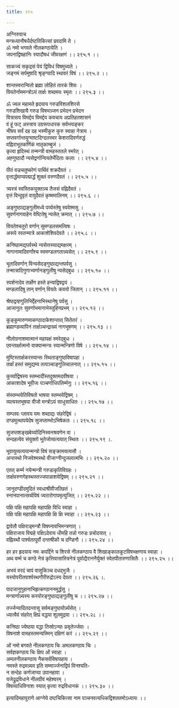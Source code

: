```yaml
---
title: २९५

---
```

अग्निरुवाच  
मन्त्रध्यानौषधैर्दष्टतिकित्सां प्रवदामि ते ।  
ॐ नमो भगवते नीलकण्ठायेति ।  
जपनाद्विषहानिः स्यादौषधं जीवरक्षणं ।। २९५.१ ।।  
  
साकज्यं सकृद्रसं पेयं द्विविधं विषमुच्यते ।  
जङ्गमं सर्पमूषादि श्रृङ्‌ग्यादि स्थावरं विषं ।। २९५.२ ।।  
  
शान्तस्वरान्वितो ब्रह्मा लोहितं तारकं शिवः ।  
वियतेर्नाममन्त्रोऽयं तार्क्षः शब्दमयः स्मृतः ।। २९५.३ ।।  
  
ॐ ज्वल महामते हृदयाय गरुडविशलशिरसे  
गरुडशिखायै गरुड विषभञ्जन प्रभेदन प्रभेदन  
वित्रासय विमर्द्दय विमर्द्दय कवचाय अप्रतिहतशासनं  
वं हूं फट् अस्त्राय उग्ररूपधारक सर्वभयङ्कर  
भीषय सर्वं दह दह भस्मीकुरु कुरु स्वाहा नेत्राय ।  
सप्तवर्गान्तयुग्माष्टदिग्दलस्वर केशरादिवर्णरुद्धं  
वह्निराभूतकर्णिकं मातृकाम्बुजं ।  
कृत्वा हृदिस्थं तन्मन्त्री वामहस्ततले स्मरेत् ।  
अह्गुष्ठादौ न्यसेद्वर्णान्वियतेर्भेदिताः कलाः ।। २९५.४ ।।  
  
पीतं वज्रचतुष्कोणं पार्थिवं शक्रदैवतं ।  
वृत्तार्द्धमाप्यपद्मार्द्धं शुक्लं वरुणदैवतं ।। २९५.५ ।।  
  
त्र्यस्त्रं स्वस्तिकयुक्तञ्च तैजसं वह्निदैवतं ।  
वृत्तं विन्दुवृतं वायुदैवतं कृष्ममालिनम् ।। २९५.६ ।।  
  
अङ्गुष्ठाद्यङ्गुलीमध्ये पर्य्यस्तेषु स्ववेश्मसु ।  
सुवर्णनागवाहेन वेष्टितेषु न्यसेत् क्रमात् ।। २९५.७ ।।  
  
वियतेश्चतुरो वर्णान् सुमण्डलसमत्विषः ।  
अरूपे रवतन्मात्रे आकाशेशिवदेवते ।। २९५.८ ।।  
  
कनिष्ठामद्यपर्वस्थे न्यसेत्तस्याद्यमक्षरम् ।  
नागानामादिवर्णांश्च स्वमण्डलगतान्न्यसेत् ।। २९५.९ ।।  
  
भूतादिवर्णान् विन्यसेदङ्गुष्ठाद्यन्तपर्वसु ।  
तन्मात्रादिगुणाभ्यर्णानङ्गुलीषु न्यसेद्‌बुधः ।। २९५.१० ।।  
  
स्पर्शनादेव तार्क्षेण हस्ते हन्याद्विषद्वयं ।  
मण्डलादिषु तान् वर्णान् वियतेः कवयो जितान् ।। २९५.११ ।।  
  
श्रेष्ठद्वय्ह्गुलिभिर्द्देहनाभिस्थानेषु पर्वसु ।  
आजानुतः सुवर्णाभमानाभेस्तुहिनप्रभम् ।। २९५.१२ ।।  
  
कुङ्कुमारुणमाकण्ठादाकेशान्तात् सितेतरं ।  
ब्रह्माण्डव्यापिनं तार्क्षञ्चन्द्राख्यं नागभूषणम् ।। २९५.१३ ।।  
  
नीलोग्रनाशमात्मानं महापक्षं स्मरेद्‌बुधः ।  
एवन्तार्क्षात्मनो वाक्यान्मन्त्रः स्यान्मन्त्रिणो विषे ।। २९५.१४ ।।  
  
मुष्टिस्तार्क्षकरस्यान्तः स्थिताङ्गुष्ठविषापहा ।  
तार्क्षं हस्तं समुद्यम्य तत्पञ्चाङ्गुलिचालनात् ।। २९५.१५ ।।  
  
कुर्य्याद्विषस्य स्तम्भादींस्तदुक्तमदवीषया ।  
आकाशादेष भूवीजः पञ्चर्णाधिपतिर्म्मनुः ।। २९५.१६ ।।  
  
संस्तम्भयेतिविषतो भाषया स्तम्भयेद्विषम् ।  
व्यत्यस्तभूषया वीजो मन्त्रोऽयं साधुसाधितः ।। २९५.१७ ।।  
  
सम्प्लवः प्लावय यमः शब्दाद्यः संहरेद्विषं ।  
दण्डमुत्थापयेदेष सुजप्ताम्भोऽभिषेकतः ।। २९५.१८ ।।  
  
सुजप्तशङ्खबेर्य्यादिनिस्वनश्रवणेन वा ।  
सन्दहत्येव संयुक्तो भूतेजोव्यत्ययात् स्थितः ।। २९५.१९ ।.  
  
भूवायुव्यत्ययान्मन्त्रो विषं सङ्क्रामयत्यसौ ।  
अन्तस्थो निजवेश्मस्थो वीजाग्नीन्दुजलात्मभिः ।। २९५.२० ।।  
  
एतत् कर्म्म नयेन्मन्त्री गरुडाकृतिविग्रहः ।  
तार्क्षवरुणगेहस्थस्तज्जपान्नाशयेद्विषम् ।। २९५.२१ ।।  
  
जानुदण्डीदमुदितं स्वधाश्रीवीजल्छितं ।  
स्नानपानात्सर्व्वविषं ज्वरारोगापमृत्युजित् ।। २९५.२२ ।।  
  
पक्षि पक्षि महापक्षि महापक्षि विधि स्वाहा ।  
पक्षि पक्षि महापक्षि महापक्षि क्षि क्षि स्वाहा ।। २९५.२३ ।।  
  
द्वावेतौ पक्षिराड्‌मन्त्रौ विषघ्नावभिमन्त्रणात् ।  
पक्षिराजाय विद्महे पक्षिऽदेवाय धीमहि तन्नो गरुडः प्रचोदयात् ।  
वह्निस्थौ पार्श्वतत्पूर्वौ दन्तश्रीकौ च दण्डिनौ ।। २९५.२४ ।।  
  
हर हर हृदयाय नमः कपर्द्दिने च शिरसे नीलकण्ठाय वै शिखाङ्कालकूटविषभक्षणाय स्वाहा ।  
अथ वर्म्म च कण्ठे नेत्रं कृत्तिवासास्त्रिनेत्रं पूर्वाद्यैराननैर्युक्तं स्वेतपीतारुणासितैः ।। २९५.२५ ।।  
  
अभयं वरदं चापं वासुकिञ्च दधद्भुजैः ।  
यस्योपरीतपार्श्वस्थगौरीरुद्रोऽस्य देवता ।। २९५.२६ ।.  
  
पादजानुगुहानाभिहृत्कण्ठाननमूर्द्धसु ।  
मन्त्रार्णान्न्यस्य करयोरङ्गुष्ठाद्यङ्गुलीषु च ।। २९५.२७ ।।  
  
तर्ज्जन्यादितदन्तासु सर्वमङ्गुष्ठयोर्न्न्यसेत् ।  
ध्यात्वैवं संहरेत् क्षिप्रं वद्धया शूलमुद्रया ।। २९५.२८ ।।  
  
कनिष्ठा ज्येष्ठया वद्धा तिस्रोऽन्याः प्रसृतेर्ज्जवाः ।  
विषनाशे वामहस्तमन्यस्मिन् दक्षिणं करं ।। २९५.२९ ।।  
  
ओं नमो बगवते नीलकण्ठाय चिः अमलकण्ठाय चिः ।  
सर्वज्ञकण्ठाय चिः क्षिप ओं स्वाहा ।  
अमलनीलकण्ठाय नैकसर्वविषापहाय ।  
नमस्ते रुद्रमन्न्यव इति सम्मार्ज्जनाद्विपं विनश्यति-  
न सन्देहः कर्णजाप्या उपानहावा ।  
यजेद्रुद्रविधाने नीलग्रीवं महेश्वरम् ।  
विषव्याधिविनाशः स्यात् कृत्वा रुद्रविधानकं ।। २९५.३० ।।  
  
इत्यादिमहापुराणे आग्नेये दष्टचिकित्सा नाम पञ्चनवत्यधिकद्विशततमोऽध्यायः ।।